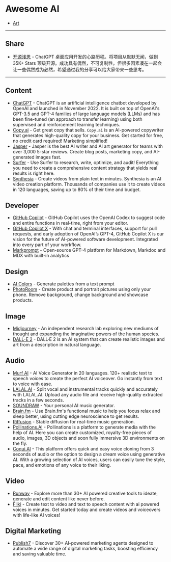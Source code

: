 # Awesome AI

- [Art](./ART.md)

---

## Share

- [开源浅思](./share/lencx-ChatGPT-%E5%BC%80%E6%BA%90%E6%B5%85%E6%80%9D.pdf) - ChatGPT 桌面应用开发的心路历程。将项目从默默无闻，做到 35K+ Stars 顶级开源。成功具有偶然，不可复制性。但很多因素凑在一起会让一些偶然成为必然，希望通过我的分享可以给大家带来一些思考。

---

## Content

- [ChatGPT](https://chat.openai.com) - ChatGPT is an artificial intelligence chatbot developed by OpenAI and launched in November 2022. It is built on top of OpenAI's GPT-3.5 and GPT-4 families of large language models (LLMs) and has been fine-tuned (an approach to transfer learning) using both supervised and reinforcement learning techniques.
- [Copy.ai](https://www.copy.ai) - Get great copy that sells. `Copy.ai` is an AI-powered copywriter that generates high-quality copy for your business. Get started for free, no credit card required! Marketing simplified!
- [Jasper](https://www.jasper.ai) - Jasper is the best AI writer and AI art generator for teams with over 3,000 5-star reviews. Create blog posts, marketing copy, and AI-generated images fast.
- [Surfer](https://surferseo.com) - Use Surfer to research, write, optimize, and audit! Everything you need to create a comprehensive content strategy that yields real results is right here.
- [Synthesia](https://www.synthesia.io) - Create videos from plain text in minutes. Synthesia is an AI video creation platform. Thousands of companies use it to create videos in 120 languages, saving up to 80% of their time and budget.

## Developer

- [GitHub Copilot](https://github.com/features/copilot) - GitHub Copilot uses the OpenAI Codex to suggest code and entire functions in real-time, right from your editor.
- [GitHub Copilot X](https://github.com/features/preview/copilot-x) - With chat and terminal interfaces, support for pull requests, and early adoption of OpenAI’s GPT-4, GitHub Copilot X is our vision for the future of AI-powered software development. Integrated into every part of your workflow.
- [Markprompt](https://markprompt.com) - Open-source GPT-4 platform for Markdown, Markdoc and MDX with built-in analytics

## Design

- [AI Colors](https://aicolors.co) - Generate palettes from a text prompt
- [PhotoRoom](https://www.photoroom.com) - Create product and portrait pictures using only your phone. Remove background, change background and showcase products.

## Image

- [Midjourney](https://www.midjourney.com) - An independent research lab exploring new mediums of thought and expanding the imaginative powers of the human species.
- [DALL-E 2](https://openai.com/product/dall-e-2) - DALL·E 2 is an AI system that can create realistic images and art from a description in natural language.

## Audio

- [Murf AI](https://murf.ai) - AI Voice Generator in 20 languages. 120+ realistic text to speech voices to create the perfect AI voiceover. Go instantly from text to voice with ease.
- [LALAL.AI](https://www.lalal.ai) - Split vocal and instrumental tracks quickly and accurately with LALAL.AI. Upload any audio file and receive high-quality extracted tracks in a few seconds.
- [SOUNDRAW](https://soundraw.io) - Your personal AI music generator.
- [Brain.fm](https://www.brain.fm) - Use Brain.fm's functional music to help you focus relax and sleep better, using cutting edge neuroscience to get results.
- [Riffusion](https://www.riffusion.com) - Stable diffusion for real-time music generation.
- [Pollinations.AI](https://pollinations.ai) - Pollinations is a platform to generate media with the help of AI. Here you can create customized, royalty-free pieces of audio, images, 3D objects and soon fully immersive 3D environments on the fly.
- [Coqui.AI](https://coqui.ai/) - This platform offers quick and easy voice cloning from 3 seconds of audio or the option to design a dream voice using generative AI. With a growing selection of AI voices, users can easily tune the style, pace, and emotions of any voice to their liking.
  
## Video

- [Runway](https://runwayml.com) - Explore more than 30+ AI powered creative tools to ideate, generate and edit content like never before.
- [Fliki](https://fliki.ai) - Create text to video and text to speech content with ai powered voices in minutes. Get started today and create videos and voiceovers with life-like AI voices!

## Digital Marketing

- [Publish7](https://publish7.com/) - Discover 30+ AI-powered marketing agents designed to automate a wide range of digital marketing tasks, boosting efficiency and saving valuable time.
